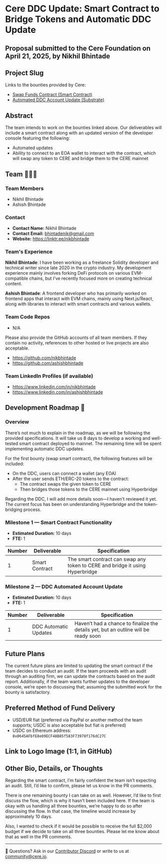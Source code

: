 # Cere DDC Update: Smart Contract to Bridge Tokens and Automatic DDC Update

## Proposal submitted to the Cere Foundation on April 21, 2025, by Nikhil Bhintade

## Project Slug

Links to the bounties provided by Cere:

-   [Swap Funds Contract (Smart Contract)](https://dorahacks.io/hackathon/bounty/1151)
-   [Automated DDC Account Update (Substrate)](https://dorahacks.io/hackathon/bounty/1152)

## Abstract

The team intends to work on the bounties linked above. Our deliverables will include a smart contract along with an updated version of the developer console featuring the following:

-   Automated updates
-   Ability to connect to an EOA wallet to interact with the contract, which will swap any token to CERE and bridge them to the CERE mainnet

## Team 🧑‍🤝‍🧑

### Team Members

-   Nikhil Bhintade
-   Ashish Bhintade

### Contact

-   **Contact Name:** Nikhil Bhintade
-   **Contact Email:** bhintadenik@gmail.com
-   **Website:** https://linktr.ee/nikbhintade

### Team's Experience

**Nikhil Bhintade**: I have been working as a freelance Solidity developer and technical writer since late 2020 in the crypto industry. My development experience mainly involves forking DeFi protocols on various EVM-compatible chains, but I’ve recently focused more on creating technical content.

**Ashish Bhintade**: A frontend developer who has primarily worked on frontend apps that interact with EVM chains, mainly using Next.js/React, along with libraries to interact with smart contracts and various wallets.

### Team Code Repos

-   N/A

Please also provide the GitHub accounts of all team members. If they contain no activity, references to other hosted or live projects are also acceptable.

-   https://github.com/nikbhintade
-   https://github.com/ashishbhintade

### Team LinkedIn Profiles (if available)

-   https://www.linkedin.com/in/nikbhintade
-   https://www.linkedin.com/in/ashishbhintade

## Development Roadmap 🔩

### Overview

There’s not much to explain in the roadmap, as we will be following the provided specifications. It will take us 8 days to develop a working and well-tested smart contract deployed to mainnet. The remaining time will be spent implementing automatic DDC updates.

For the first bounty (swap smart contract), the following features will be included:

-   On the DDC, users can connect a wallet (any EOA)
-   After the user sends ETH/ERC-20 tokens to the contract:
    -   The contract swaps the given token to CERE
    -   Then bridges those tokens to the CERE mainnet using Hyperbridge

Regarding the DDC, I will add more details soon—I haven’t reviewed it yet. The current focus has been on understanding Hyperbridge and the token-bridging process.

### Milestone 1 — Smart Contract Functionality

-   **Estimated Duration:** 10 days
-   **FTE:** 1

| Number | Deliverable    | Specification                                                                 |
| ------ | -------------- | ----------------------------------------------------------------------------- |
| 1      | Smart Contract | The smart contract can swap any token to CERE and bridge it using Hyperbridge |

### Milestone 2 — DDC Automated Account Update

-   **Estimated Duration:** 10 days
-   **FTE:** 1

| Number | Deliverable           | Specification                                                                       |
| ------ | --------------------- | ----------------------------------------------------------------------------------- |
| 1      | DDC Automatic Updates | Haven’t had a chance to finalize the details yet, but an outline will be ready soon |

## Future Plans

The current future plans are limited to updating the smart contract if the team decides to conduct an audit. If the team proceeds with an audit through an auditing firm, we can update the contracts based on the audit report. Additionally, if the team wants further updates to the developer console, we’re open to discussing that; assuming the submitted work for the bounty is satisfactory.


## Preferred Method of Fund Delivery

-   USD/EUR fiat (preferred via PayPal or another method the team supports; USDC is also acceptable but fiat is preferred)
-   USDC on Ethereum address: `0x0645AFbfE8e09ECF48B85f583F73978f176dC27C`

## Link to Logo Image (1:1, in GitHub)

## Other Bio, Details, or Thoughts

Regarding the smart contract, I’m fairly confident the team isn’t expecting an audit. Still, I’d like to confirm, please let us know in the PR comments.

There is one remaining bounty I can take on as well. However, I’d like to first discuss the flow, which is why it hasn’t been included here. If the team is okay with us handling all three bounties, we’re happy to do so after discussing the flow. In that case, the timeline would increase by approximately 10 days.

Also, I wanted to check if it would be possible to receive the full $2,000 budget if we decide to take on all three bounties. Please let me know about that as well in the PR comments.

---

🛟 Questions? Ask in our [Contributor Discord](https://cere.network/discord) or write to us at [community@cere.io](mailto:community@cere.io).
